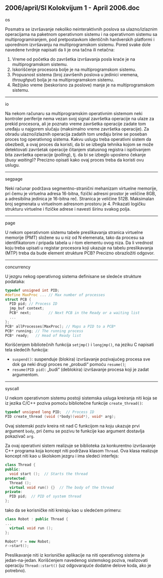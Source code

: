2006/april/SI Kolokvijum 1 - April 2006.doc
--------------------------------------------------------------------------------
os

Posmatra se izvršavanje nekoliko neinteraktivnih poslova sa ulazno/izlaznim operacijama na
paketnom operativnom sistemu i na operativnom sistemu sa multiprogramiranjem, pod
pretpostavkom identičnih hardverskih platformi i uporednom izvršavanju na
multiprogramskom sistemu. Pored svake dole navedene tvrdnje napisati da li je ona tačna ili
netačna:

1. Vreme od početka do završetka izvršavanja posla kraće je na multiprogramskom sistemu.
2. Iskorišćenje procesora bolje je na multiprogramskom sistemu.
3. Propusnost sistema (broj završenih poslova u jedinici vremena, *throughput*) bolja je na
multiprogramskom sistemu.
4. Režijsko vreme (beskorisno za poslove) manje je na multiprogramskom sistemu.

--------------------------------------------------------------------------------
io

Na nekom računaru sa multiprogramskim operativnim sistemom neki kontroler periferije
nema vezan svoj signal završetka operacije na ulaze za prekid procesora, ali je poznato vreme
završetka operacije zadate tom uređaju u najgorem slučaju (maksimalno vreme završetka
operacije). Za obradu ulazno/izlaznih operacija zadatih tom uređaju brine se poseban proces
tog operativnog sistema. Kakvu uslugu treba operativni sistem da obezbedi, a ovaj proces da
koristi, da bi se izbegla tehnika kojom se može detektovati završetak operacije čitanjem
statusnog registra i ispitivanjem bita završetka operacije (*polling*), tj. da bi se izbeglo
uposleno čekanje (*busy waiting*)? Precizno opisati kako ovaj proces treba da koristi ovu
uslugu.

--------------------------------------------------------------------------------
segpage

Neki računar podržava segmentno-stranični mehanizam virtuelne memorije, pri čemu je
virtuelna adresa 16-bitna, fizički adresni prostor je veličine 8GB, a adresibilna jedinica je
16-bitna reč. Stranica je veličine 512B. Maksimalan broj segmenata u virtuelnom adresnom
prostoru je 4. Prikazati logičku strukturu virtuelne i fizičke adrese i navesti širinu svakog
polja.



--------------------------------------------------------------------------------
page

U nekom operativnom sistemu tabele preslikavanja stranica virtuelne memorije (PMT)
složene su u niz od N elemenata, tako da procesu sa identifikatorom *i* pripada tabela u *i*-tom
elementu ovog niza. Da li vrednost koju treba upisati u registar procesora koji ukazuje na
tabelu preslikavanja (MTP) treba da bude element strukture PCB? Precizno obrazložiti
odgovor.

--------------------------------------------------------------------------------
concurrency 

U jezgru nekog operativnog sistema definisane se sledeće strukture podataka:
```cpp
typedef unsigned int PID;
#define MaxProc ... // Max number of processes
struct PCB {
  PID pid; // Process ID
  jmp_buf context;
  PCB* next;        // Next PCB in the Ready or a waiting list
  ...
};
PCB* allProcesses[MaxProc]; // Maps a PID to a PCB*
PCB* running; // The running process
PCB* ready;   // Head of Ready list
```

Korišćenjem bibliotečnih funkcija `setjmp()`  i `longjmp()`, na jeziku C napisati tela sledećih
funkcija:

- `suspend()`: suspenduje (blokira) izvršavanje pozivajućeg procesa sve dok ga neki
drugi proces ne „probudi“ pomoću `resume()`;
- `resume(PID pid)`: „budi“ (deblokira) izvršavanje procesa koji je zadat argumentom.

--------------------------------------------------------------------------------
syscall

U nekom operativnom sistemu postoji sistemska usluga kreiranja niti koja se iz jezika C/C++
poziva pomoću bibliotečne funkcije `create_thread()`:
```cpp
typedef unsigned long PID;  // Process ID
PID create_thread (void (*body)(void*), void* arg);
```
Ovaj sistemski poziv kreira nit nad C funkcijom na koju ukazuje prvi argument `body`, pri
čemu se pozivu te funkcije kao argument dostavlja pokazivač `arg`.

Za ovaj operativni sistem realizuje se biblioteka za konkurentno izvršavanje C++ programa
koja koncept niti podržava klasom `Thread`. Ova klasa realizuje koncept niti kao u školskom
jezgru i ima sledeći interfejs:
```cpp
class Thread {
public:
  void start ();  // Starts the thread
protected:
  Thread ();
  virtual void run() {}  // The body of the thread
private:
  PID pid;  // PID of system thread
};
```
tako da se korisničke niti kreiraju kao u sledećem primeru:
```cpp
class Robot : public Thread {
...
  virtual void run ();
};

Robot* r = new Robot;
r->start();
```
Preslikavanje niti iz korisničke aplikacije na niti operativnog sistema je jedan-na-jedan.
Korišćenjem navedenog sistemskog poziva, realizovati operaciju `Thread::start()` 
(uz odgovarajuće dodatne delove koda, ako je potrebno).
